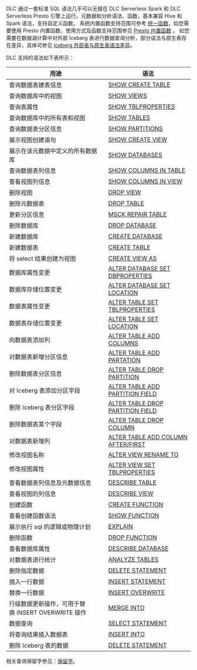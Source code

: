DLC 通过一套标准 SQL 语法几乎可以无缝在 DLC Serverless Spark 和 DLC Serverless Presto 引擎上运行。元数据和分析语法、函数，基本兼容 Hive 和 Spark 语法，支持自定义函数。
系统内置函数支持范围可参考 [统一函数](https://cloud.tencent.com/document/product/1342/76992)，如您需要使用 Presto 内置函数，使用方式及函数支持范围参见 [Presto 内置函数](https://cloud.tencent.com/document/product/1342/76993) 。
如您需要在数据湖计算中对外部 Iceberg 表进行数据查询分析，部分语法与原生表存在差异，具体可参见 [Iceberg 外部表与原生表语法差异](https://cloud.tencent.com/document/product/1342/81053)。

DLC 支持的语法如下表所示：

| 用途 | 语法 | 
|---------|---------|
| 查询数据表建表信息	| [SHOW CREATE TABLE](https://cloud.tencent.com/document/product/1342/61733)|
| 查询数据库中的视图| 	[SHOW VIEWS](https://cloud.tencent.com/document/product/1342/61771)|
| 查询表属性| 	[SHOW TBLPROPERTIES](https://cloud.tencent.com/document/product/1342/61777)|
| 查询数据库中的所有表和视图| 	[SHOW TABLES](https://cloud.tencent.com/document/product/1342/61780)| 
| 查询数据表分区信息| 	[SHOW PARTITIONS](https://cloud.tencent.com/document/product/1342/61784)|
| 展示视图创建语句|[ SHOW CREATE VIEW](https://cloud.tencent.com/document/product/1342/61785)|
| 展示在该元数据中定义的所有数据库| [SHOW DATABASES](https://cloud.tencent.com/document/product/1342/61786)	|
|查询数据表列信息	|[SHOW COLUMNS IN TABLE](https://cloud.tencent.com/document/product/1342/61787)|
|查看视图列信息	|[SHOW COLUMNS IN VIEW](https://cloud.tencent.com/document/product/1342/81052)|
| 删除视图	| [DROP VIEW](https://cloud.tencent.com/document/product/1342/61788) |
| 删除元数据表| [DROP TABLE](https://cloud.tencent.com/document/product/1342/61789)	|
| 更新分区信息| 	[MSCK REPAIR TABLE](https://cloud.tencent.com/document/product/1342/61790) |
| 删除数据库	| [DROP DATABASE](https://cloud.tencent.com/document/product/1342/61791) |
| 新建数据库| 	[CREATE DATABASE](https://cloud.tencent.com/document/product/1342/61792) |
| 新建数据表	| [CREATE TABLE](https://cloud.tencent.com/document/product/1342/61793)| 
| 将 select 结果创建为视图| [CREATE VIEW AS](https://cloud.tencent.com/document/product/1342/61796)	| 
| 数据库属性变更| [ALTER DATABASE SET DBPROPERTIES](https://cloud.tencent.com/document/product/1342/61797)	| 
| 数据库存储位置变更| [ALTER DATABASE SET LOCATION](https://cloud.tencent.com/document/product/1342/61799)	| 
| 数据表属性变更| [ALTER TABLE SET TBLPROPERTIES	](https://cloud.tencent.com/document/product/1342/61800)| 
| 数据表存储位置变更|[ ALTER TABLE SET LOCATION	](https://cloud.tencent.com/document/product/1342/61801)| 
| 向数据表添加列| [ALTER TABLE ADD COLUMNS](https://cloud.tencent.com/document/product/1342/61802)	| 
| 对数据表新增分区信息| [ALTER TABLE ADD PARTATION](https://cloud.tencent.com/document/product/1342/61804)	| 
| 删除数据表分区信息| [ALTER TABLE DROP PARTITION](https://cloud.tencent.com/document/product/1342/61805)	| 
| 对 Iceberg 表添加分区字段| 	[ALTER TABLE ADD PARTITION FIELD](https://cloud.tencent.com/document/product/1342/74174)| 
| 删除 Iceberg 表分区字段	| [ALTER TABLE DROP PARTITION FIELD](https://cloud.tencent.com/document/product/1342/74175)| 
|删除数据表某个字段|[ALTER TABLE DROP COLUMN](https://cloud.tencent.com/document/product/1342/81172)|
|对数据表新增列|[ALTER TABLE ADD COLUMN AFTER/FIRST](https://cloud.tencent.com/document/product/1342/81173)|
|修改视图名称|	[ALTER VIEW RENAME TO](https://cloud.tencent.com/document/product/1342/81175)|
|修改视图属性|	[ALTER VIEW SET TBLPROPERTIES](https://cloud.tencent.com/document/product/1342/81176)|
| 查看数据表列信息及元数据信息| [DESCRIBE TABLE](https://cloud.tencent.com/document/product/1342/61806)	| 
| 查看视图的列信息| [DESCRIBE VIEW](https://cloud.tencent.com/document/product/1342/61807)	| 
| 创建函数	| [CREATE FUNCTION](https://cloud.tencent.com/document/product/1342/61808) | 
|查看创建函数语法	|[SHOW FUNCTION](https://cloud.tencent.com/document/product/1342/81177)|
|展示执行 sql 的逻辑或物理计划	|[EXPLAIN](https://cloud.tencent.com/document/product/1342/82413)|
| 删除函数| [DROP FUNCTION](https://cloud.tencent.com/document/product/1342/61809)	| 
| 查看数据库属性	| [DESCRIBE DATABASE](https://cloud.tencent.com/document/product/1342/61811) | 
| 对数据表进行统计	|[ ANALYZE TABLES](https://cloud.tencent.com/document/product/1342/71414) | 
| 删除指定数据	| [DELETE STATEMENT](https://cloud.tencent.com/document/product/1342/61763) | 
| 插入一行数据	| [INSERT STATEMENT ](https://cloud.tencent.com/document/product/1342/61988)| 
| 替换一行数据| [INSERT OVERWRITE](https://cloud.tencent.com/document/product/1342/61990)	| 
|行级数据更新操作，可用于替换 INSERT OVERWRITE 操作	|[MERGE INTO](https://cloud.tencent.com/document/product/1342/81178)|
| 数据查询| [SELECT STATEMENT](https://cloud.tencent.com/document/product/1342/61991)	| 
| 将查询结果插入数据表| [INSERT INTO](https://cloud.tencent.com/document/product/1342/73084)	| 
| 删除 Iceberg 表的数据	| [DELETE STATEMENT](https://cloud.tencent.com/document/product/1342/74176)| 

相关查询保留字参见：[保留字](https://cloud.tencent.com/document/product/1342/61765)。
